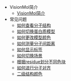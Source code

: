 <!-- _sidebar.md -->

* VisionMol简介
  * [VisionMol简介](/ProjectDocs/VisionMol简介.md) <!--注意这里是相对路径-->
* 常见问题
  * [如何查看分子结构](/ProjectDocs/如何查看分子结构.md)
  * [如何切换蛋白质模型](/ProjectDocs/如何切换蛋白质模型.md)
  * [如何更改模型颜色](/ProjectDocs/如何更改模型颜色.md)
  * [如何测量分子间距离](/ProjectDocs/如何测量分子间距离.md)
  * [如何显示标签](/ProjectDocs/如何显示标签.md)
  * [如何切换场景](/ProjectDocs/如何切换场景.md)
  * [根据residue划分不同色块](/ProjectDocs/根据residue划分不同色块.md)
  * [如何进行分子对齐](/ProjectDocs/如何进行分子对齐.md)
  * [二级结构颜色](/ProjectDocs/二级结构颜色.md)